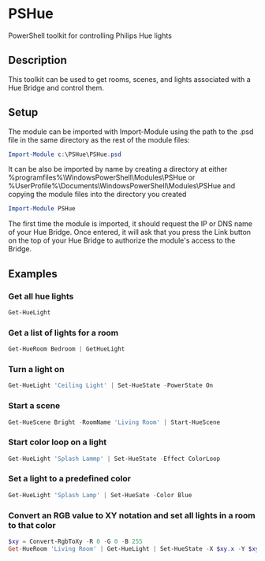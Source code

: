 # PSHue
PowerShell toolkit for controlling Philips Hue lights

## Description
This toolkit can be used to get rooms, scenes, and lights associated with a Hue Bridge and control them.

## Setup
The module can be imported with Import-Module using the path to the .psd file in the same directory as the rest of the module files:
```PowerShell
Import-Module c:\PSHue\PSHue.psd
```
It can be also be imported by name by creating a directory at either %programfiles%\WindowsPowerShell\Modules\PSHue or %UserProfile%\Documents\WindowsPowerShell\Modules\PSHue and copying the module files into the directory you created
```PowerShell
Import-Module PSHue
```

The first time the module is imported, it should request the IP or DNS name of your Hue Bridge.  Once entered, it will ask that you press the Link button on the top of your Hue Bridge to authorize the module's access to the Bridge.

## Examples
### Get all hue lights
```PowerShell
Get-HueLight
```

### Get a list of lights for a room
```PowerShell
Get-HueRoom Bedroom | GetHueLight
```

### Turn a light on
```PowerShell
Get-HueLight 'Ceiling Light' | Set-HueState -PowerState On
```

### Start a scene
```PowerShell
Get-HueScene Bright -RoomName 'Living Room' | Start-HueScene
```

### Start color loop on a light
```PowerShell
Get-HueLight 'Splash Lammp' | Set-HueState -Effect ColorLoop
```

### Set a light to a predefined color
```PowerShell
Get-HueLight 'Splash Lamp' | Set-HueSate -Color Blue
```

### Convert an RGB value to XY notation and set all lights in a room to that color
```PowerShell
$xy = Convert-RgbToXy -R 0 -G 0 -B 255
Get-HueRoom 'Living Room' | Get-HueLight | Set-HueState -X $xy.x -Y $xy.y
```